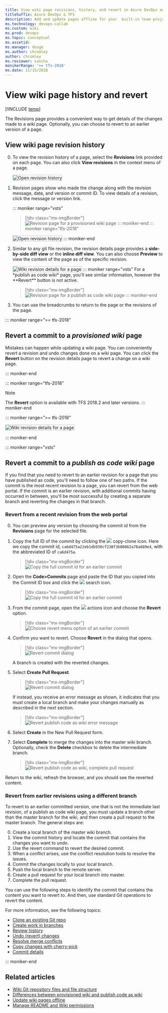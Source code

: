 ```yaml
---
title: View wiki page revisions, history, and revert in Azure DevOps and TFS
titleSuffix: Azure DevOps & TFS 
description: Add and update pages offline for your  built-in team project wiki 
ms.technology: devops-collab
ms.custom: wiki
ms.prod: devops
ms.topic: conceptual
ms.assetid: 
ms.manager: douge
ms.author: chcomley
author: chcomley
ms.reviewer: sancha
monikerRange: '>= tfs-2018'
ms.date: 11/15/2018  
---
```


# View wiki page history and revert

[!INCLUDE [temp](../../_shared/version-vsts-tfs-2018.md)]

The Revisions page provides a convenient way to get details of the changes made to a wiki page. Optionally, you can choose to revert to an earlier version of a page.

<a id="view-revision-history"></a>

## View wiki page revision history  

0. To view the revision history of a page, select the **Revisions** link provided on each page. You can also click **View revisions** in the context menu of a page.

	<img src="_img/wiki/click-revision.png" alt="Open revision history" style="border: 1px solid #C3C3C3;" />
 
0. Revision pages show who made the change along with the revision message, date, and version or commit ID. To view details of a revision, click the message or version link.

	::: moniker range="vsts"
	> [!div class="mx-imgBorder"]  
	> ![Revision page for a provisioned wiki page](_img/wiki/revision-history-vsts.png)
	::: moniker-end
	::: moniker range="tfs-2018"
	<img src="_img/wiki/revision-history.png" alt="Open revision history" style="border: 1px solid #C3C3C3;" />
	::: moniker-end
0.	Similar to any git file revision, the revision details page provides a **side-by-side diff view** or the **inline diff view**. You can also choose **Preview** to view the content of the page as of the specific revision.

	<img src="_img/wiki/wiki-revision-details-2.png" alt="Wiki revision details for a page" style="border: 1px solid #C3C3C3;" />
	::: moniker range="vsts"
	For a *publish as code wiki* page, you'll see similar information, however the **Revert** button is not active.

	> [!div class="mx-imgBorder"]  
	> ![Revision page for a publish as code wiki page](_img/wiki/view-history-publish-as-code.png)
	::: moniker-end
0. You can use the breadcrumbs to return to the page or the revisions of the page.

::: moniker range=">= tfs-2018"
<a id="revert-provision"></a>

## Revert a commit to a *provisioned wiki* page

Mistakes can happen while updating a wiki page. You can conveniently revert a revision and undo changes done on a wiki page. You can click the **Revert** button on the revision details page to revert a change on a wiki page.

::: moniker-end

::: moniker range="tfs-2018"
> [!NOTE]
> The **Revert** option is available with TFS 2018.2 and later versions.
::: moniker-end

::: moniker range=">= tfs-2018"

<img src="_img/wiki/wiki-revert.png" alt="Wiki revision details for a page" style="border: 1px solid #C3C3C3;" />

::: moniker-end

::: moniker range="vsts"
<a id="revert-publish"></a>

## Revert a commit to a *publish as code wiki* page

If you find that you need to revert to an earlier revision for a page that you have published as code, you'll need to follow one of two paths. If the commit is the most recent revision to a page, you can revert from the web portal. If the commit is an earlier revision, with additional commits having occurred in between, you'll be most successful by creating a separate branch and reverting the changes in that branch.

### Revert from a recent revision from the web portal

0. You can preview any version by choosing the commit id from the **Revisions** page for the selected file.

0. Copy the full ID of the commit by clicking the ![ ](../../_img/icons/copy-clone-icon.png) copy-clone icon.  Here we copy the commit id, `ca6d475a22eb1db930cf238f3b80862a78a689e4`, with the abbreviated ID of `ca6d475a`. 

	> [!div class="mx-imgBorder"]  
	> ![Copy the full commit id for an earlier commit](_img/wiki/revert-publish-as-code-copy-commit-id.png)

0. Open the **Code>Commits** page and paste the ID that you copied into the Commit ID box and click the ![ ](../../_img/icons/search-icon.png) search icon.
 
	> [!div class="mx-imgBorder"]  
	> ![Copy the full commit id for an earlier commit](_img/wiki/revert-publish-as-code-paste-commit-id.png)
	
0. From the commit page, open the ![ ](../../_img/icons/actions-icon.png) actions icon and choose the **Revert** option.  

	> [!div class="mx-imgBorder"]  
	> ![Choose revert menu option of an earlier commit](_img/wiki/revert-publish-as-code-option.png)

0. Confirm you want to revert. Choose **Revert** in the dialog that opens.  

	> [!div class="mx-imgBorder"]  
	> ![Revert commit dialog](_img/wiki/revert-publish-as-code-commit-dialog.png)

	A branch is created with the reverted changes.

0. Select **Create Pull Request**.  

	> [!div class="mx-imgBorder"]  
	> ![Revert commit dialog](_img/wiki/revert-publish-as-code-commit-confirm.png)
		
	If instead, you receive an error message as shown, it indicates that you must create a local branch and make your changes manually as described in the next section.

	> [!div class="mx-imgBorder"]  
	> ![Revert publish code as wiki error message](_img/wiki/revert-publish-as-code-error-message.png)

0. Select **Create** in the New Pull Request form.

0. Select **Complete** to merge the changes into the master wiki branch. Optionally, check the **Delete** checkbox to delete the intermediate branch.

	> [!div class="mx-imgBorder"]  
	> ![Revert publish code as wiki, complete pull request](_img/wiki/revert-complete-pull-request-dialog.png) 

Return to the wiki, refresh the browser, and you should see the reverted content.

### Revert from earlier revisions using a different branch

To revert to an earlier committed version, one that is not the immediate last revision, of a publish as code wiki page, you must update a branch other than the master branch for the wiki, and then create a pull request to the master branch. The general steps are:

0.	Create a local branch of the master wiki branch.
0.	View the commit history and locate the commit that contains the changes you want to undo.
0.	Use the revert command to revert the desired commit.
0.	When a conflict arises, use the conflict resolution tools to resolve the issues.
0.	Commit the changes locally to your local branch.
0.	Push the local branch to the remote server.
0.	Create a pull request for your local branch into master.
0.	Complete the pull request.

You can use the following steps to identify the commit that contains the content you want to revert to. And then, use standard Git operations to revert the content.

For more information, see the following topics:

- [Clone an existing Git repo](../../repos/git/clone.md)  
- [Create work in branches](../../repos/git/branches.md)  
- [Review history](../../repos/git/review-history.md)  
- [Undo (revert) changes](../../repos/git/undo.md)
- [Resolve merge conflicts](../../repos/git/merging.md)
- [Copy changes with cherry-pick](../../repos/git/cherry-pick.md)
- [Commit details](../../repos/git/commit-details.md)

::: moniker-end

## Related articles

- [Wiki Git repository files and file structure](wiki-file-structure.md)
- [Differences between provisioned wiki and publish code as wiki](provisioned-vs-published-wiki.md)
- [Update wiki pages offline](wiki-update-offline.md)
- [Manage README and Wiki permissions](manage-readme-wiki-permissions.md)